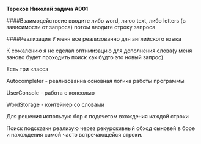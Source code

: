 **Терехов Николай задача A001**

####Взаимодействеие
вводите либо word, лиюо text, либо letters (в зависимости от запроса)
потом вводите строку запроса


####Реализация
У меня все реализованно для английского языка

К сожалению я не сделал оптимизацию для дополнения слова(у меня заново будет проходить поиск как будто это новый запрос)

Есть три класса 

Autocompleter - реализованна основная логика работы программы

UserConsole - работа с консолью

WordStorage - контейнер со словами

Для решения использую бор с подсчетом вхождения каждой строки

Поиск подсказки реализую через рекурскивный обход сыновей в боре и нахождения самой часто встречающейся строки. 